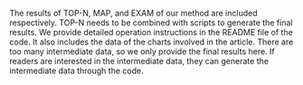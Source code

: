 The results of TOP-N, MAP, and EXAM of our method are included respectively. 
TOP-N needs to be combined with scripts to generate the final results. 
We provide detailed operation instructions in the README file of the code. 
It also includes the data of the charts involved in the article. 
There are too many intermediate data, so we only provide the final results here. If readers are interested in the intermediate data, they can generate the intermediate data through the code.

